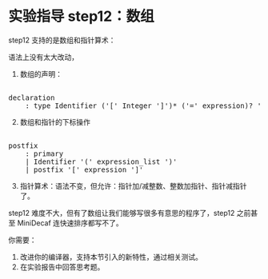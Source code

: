 # 实验指导 step12：数组
step12 支持的是数组和指针算术：

语法上没有太大改动，
1. 数组的声明：
<pre id='vimCodeElement'><code></code>
<span class="SpecRuleStart">declaration</span>
<div class="changed"><span class="SpecRuleIndicator">    :</span> <span class="SpecRule">type</span> <span class="SpecToken">Identifier</span> <span class="SpecOperator">(</span><span class="SpecToken">'['</span> <span class="SpecToken">Integer</span> <span class="SpecToken">']'</span><span class="SpecOperator">)*</span> <span class="SpecOperator">(</span><span class="SpecToken">'='</span> <span class="SpecRule">expression</span><span class="SpecOperator">)?</span> <span class="SpecToken">';'</span>
</div></pre>

2. 数组和指针的下标操作
<pre id='vimCodeElement'><code></code>
<span class="SpecRuleStart">postfix</span>
<span class="SpecRuleIndicator">    :</span> <span class="SpecRule">primary</span>
<span class="SpecRuleIndicator">    |</span> <span class="SpecToken">Identifier</span> <span class="SpecToken">'('</span> <span class="SpecRule">expression_list</span> <span class="SpecToken">')'</span>
<div class="changed"><span class="SpecRuleIndicator">    |</span> <span class="SpecRule">postfix</span> <span class="SpecToken">'['</span> <span class="SpecRule">expression</span> <span class="SpecToken">']'</span>
</div></pre>

3. 指针算术：语法不变，但允许：指针加/减整数、整数加指针、指针减指针了。

step12 难度不大，但有了数组让我们能够写很多有意思的程序了，step12 之前甚至 MiniDecaf 连快速排序都写不了。

你需要：
1. 改进你的编译器，支持本节引入的新特性，通过相关测试。
2. 在实验报告中回答思考题。